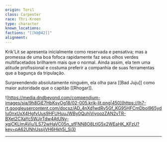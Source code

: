 ```yaml
---
origin: Toril
class: Carpenter
race: Thri-Kreen
type: character
known_locations: 
factions: "[[kbβ42]]"
alignment:
---
```

Krik'Lit se apresenta inicialmente como reservada e pensativa; mas a promessa de uma boa fofoca rapidamente faz seus olhos verdes multifacetados brilharem mais que o normal. Ainda assim, ela tem uma atitude profissional e costuma preferir a companhia de suas ferramentas que a bagunça da tripulação. 

Surpreendendo absolutamente ninguém, ela olha para [[Bad Juju]] como maior autoridade que o capitão [[Rhogar]].

![https://media.dndbeyond.com/compendium-images/sja/9h8GiE7HbKsyOg18/02-005.krik-lit.png|450](https://lh7-rt.googleusercontent.com/docsz/AD_4nXd1wdRv5Gf_KG95HFCmDbol965ydIu0nxUxX4HgfvUus9HFUHuuJWBy0QuhjViyoozZAN2vTR-BXet2CXaYc5WJjrTdw4AtUNy-xgjCKLlmAViu1LS72wHaVC05n_sfFNN8O8LtIG5x2WEaHK_KFzU?key=pA62UNhUssijVH6Hkh5i_Sj3)


---
